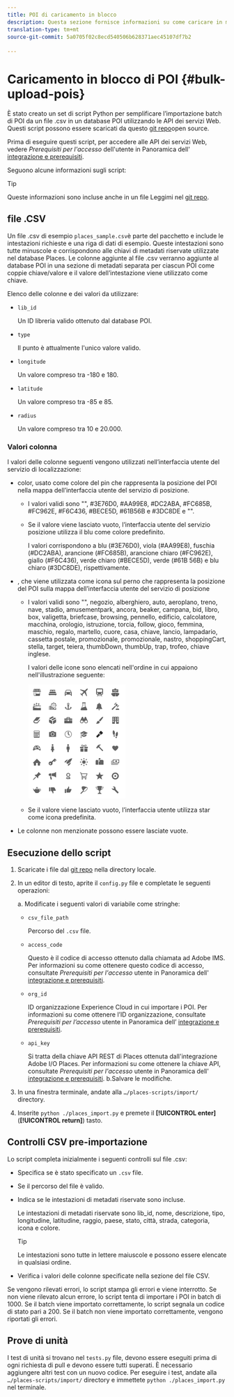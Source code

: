 ```yaml
---
title: POI di caricamento in blocco
description: Questa sezione fornisce informazioni su come caricare in massa i POI.
translation-type: tm+mt
source-git-commit: 5a0705f02c8ecd540506b628371aec45107df7b2

---
```



# Caricamento in blocco di POI {#bulk-upload-pois}

È stato creato un set di script Python per semplificare l’importazione batch di POI da un file .csv in un database POI utilizzando le API dei servizi Web. Questi script possono essere scaricati da questo [git repo](https://github.com/adobe/places-scripts)open source.

Prima di eseguire questi script, per accedere alle API dei servizi Web, vedere *Prerequisiti per l'accesso* dell'utente in Panoramica dell' [integrazione e prerequisiti](/help/web-service-api/adobe-i-o-integration.md).

Seguono alcune informazioni sugli script:

>[!TIP]
>
>Queste informazioni sono incluse anche in un file Leggimi nel [git repo](https://github.com/adobe/places-scripts).

## file .CSV

Un file .csv di esempio `places_sample.csv`è parte del pacchetto e include le intestazioni richieste e una riga di dati di esempio. Queste intestazioni sono tutte minuscole e corrispondono alle chiavi di metadati riservate utilizzate nel database Places. Le colonne aggiunte al file .csv verranno aggiunte al database POI in una sezione di metadati separata per ciascun POI come coppie chiave/valore e il valore dell’intestazione viene utilizzato come chiave.

Elenco delle colonne e dei valori da utilizzare:

* `lib_id`

   Un ID libreria valido ottenuto dal database POI.

* `type`

   Il punto è attualmente l'unico valore valido.

* `longitude`

   Un valore compreso tra -180 e 180.

* `latitude`

   Un valore compreso tra -85 e 85.

* `radius`

   Un valore compreso tra 10 e 20.000.

### Valori colonna

I valori delle colonne seguenti vengono utilizzati nell’interfaccia utente del servizio di localizzazione:

* color, usato come colore del pin che rappresenta la posizione del POI nella mappa dell’interfaccia utente del servizio di posizione.
   * I valori validi sono "", #3E76D0, #AA99E8, #DC2ABA, #FC685B, #FC962E, #F6C436, #BECE5D, #61B56B e #3DC8DE e "".
   * Se il valore viene lasciato vuoto, l’interfaccia utente del servizio posizione utilizza il blu come colore predefinito.

      I valori corrispondono a blu (#3E76D0), viola (#AA99E8), fuschia (#DC2ABA), arancione (#FC685B), arancione chiaro (#FC962E), giallo (#F6C436), verde chiaro (#BECE5D), verde (#61B 56B) e blu chiaro (#3DC8DE), rispettivamente.

* , che viene utilizzata come icona sul perno che rappresenta la posizione del POI sulla mappa dell’interfaccia utente del servizio di posizione

   * I valori validi sono "", negozio, alberghiero, auto, aeroplano, treno, nave, stadio, amusementpark, ancora, beaker, campana, bid, libro, box, valigetta, briefcase, browsing, pennello, edificio, calcolatore, macchina, orologio, istruzione, torcia, follow, gioco, femmina, maschio, regalo, martello, cuore, casa, chiave, lancio, lampadario, cassetta postale, promozionale, promozionale, nastro, shoppingCart, stella, target, teiera, thumbDown, thumbUp, trap, trofeo, chiave inglese.

      I valori delle icone sono elencati nell'ordine in cui appaiono nell'illustrazione seguente:

      ![icone nell’interfaccia](/help/assets/UI_icons.png)

   * Se il valore viene lasciato vuoto, l’interfaccia utente utilizza star come icona predefinita.

* Le colonne non menzionate possono essere lasciate vuote.

## Esecuzione dello script

1. Scaricate i file dal [git repo](https://github.com/adobe/places-scripts) nella directory locale.
1. In un editor di testo, aprite il `config.py` file e completate le seguenti operazioni:

   a. Modificate i seguenti valori di variabile come stringhe:

   * `csv_file_path`

      Percorso del `.csv` file.

   * `access_code`

      Questo è il codice di accesso ottenuto dalla chiamata ad Adobe IMS. Per informazioni su come ottenere questo codice di accesso, consultate *Prerequisiti per l'accesso* utente in Panoramica dell' [integrazione e prerequisiti](/help/web-service-api/adobe-i-o-integration.md).

   * `org_id`

      ID organizzazione Experience Cloud in cui importare i POI. Per informazioni su come ottenere l’ID organizzazione, consultate *Prerequisiti per l’accesso* utente in Panoramica dell’ [integrazione e prerequisiti](/help/web-service-api/adobe-i-o-integration.md).

   * `api_key`

      Si tratta della chiave API REST di Places ottenuta dall'integrazione Adobe I/O Places. Per informazioni su come ottenere la chiave API, consultate *Prerequisiti per l'accesso* utente in Panoramica dell' [integrazione e prerequisiti](/help/web-service-api/adobe-i-o-integration.md).
   b.Salvare le modifiche.

1. In una finestra terminale, andate alla `…/places-scripts/import/` directory.
1. Inserite `python ./places_import.py` e premete il **[!UICONTROL enter]** (**[!UICONTROL return]**) tasto.


## Controlli CSV pre-importazione

Lo script completa inizialmente i seguenti controlli sul file .csv:

* Specifica se è stato specificato un `.csv` file.
* Se il percorso del file è valido.
* Indica se le intestazioni di metadati riservate sono incluse.

   Le intestazioni di metadati riservate sono lib_id, nome, descrizione, tipo, longitudine, latitudine, raggio, paese, stato, città, strada, categoria, icona e colore.

   >[!TIP]
   >
   >Le intestazioni sono tutte in lettere maiuscole e possono essere elencate in qualsiasi ordine.

* Verifica i valori delle colonne specificate nella sezione del file CSV.

Se vengono rilevati errori, lo script stampa gli errori e viene interrotto. Se non viene rilevato alcun errore, lo script tenta di importare i POI in batch di 1000. Se il batch viene importato correttamente, lo script segnala un codice di stato pari a 200. Se il batch non viene importato correttamente, vengono riportati gli errori.

## Prove di unità

I test di unità si trovano nel `tests.py` file, devono essere eseguiti prima di ogni richiesta di pull e devono essere tutti superati. È necessario aggiungere altri test con un nuovo codice. Per eseguire i test, andate alla `…/places-scripts/import/` directory e immettete `python ./places_import.py` nel terminale.
